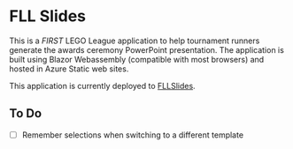 # FLL Slides

This is a _FIRST_ LEGO League application to help tournament runners generate the awards ceremony PowerPoint presentation.
The application is built using Blazor Webassembly (compatible with most browsers) and hosted in Azure Static web sites.

This application is currently deployed to [FLLSlides](https://fllslides.merkel.net).

## To Do
- [ ] Remember selections when switching to a different template